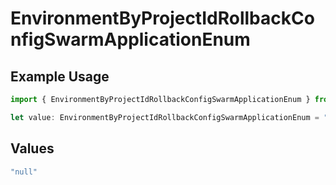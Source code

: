 # EnvironmentByProjectIdRollbackConfigSwarmApplicationEnum

## Example Usage

```typescript
import { EnvironmentByProjectIdRollbackConfigSwarmApplicationEnum } from "dokploy-sdk/models/operations";

let value: EnvironmentByProjectIdRollbackConfigSwarmApplicationEnum = "null";
```

## Values

```typescript
"null"
```